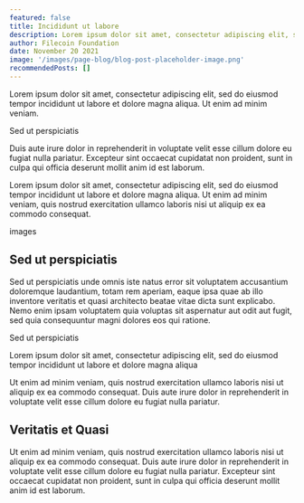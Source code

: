 ```yaml
---
featured: false
title: Incididunt ut labore
description: Lorem ipsum dolor sit amet, consectetur adipiscing elit, sed do eiusmod tempor incididunt ut labore et dolore magna aliqua. Ut enim ad minim veniam.
author: Filecoin Foundation
date: November 20 2021
image: '/images/page-blog/blog-post-placeholder-image.png'
recommendedPosts: []
---
```


Lorem ipsum dolor sit amet, consectetur adipiscing elit, sed do eiusmod tempor incididunt ut labore et dolore magna aliqua. Ut enim ad minim veniam.

Sed ut perspiciatis

Duis aute irure dolor in reprehenderit in voluptate velit esse cillum dolore eu fugiat nulla pariatur. Excepteur sint occaecat cupidatat non proident, sunt in culpa qui officia deserunt mollit anim id est laborum.

Lorem ipsum dolor sit amet, consectetur adipiscing elit, sed do eiusmod tempor incididunt ut labore et dolore magna aliqua. Ut enim ad minim veniam, quis nostrud exercitation ullamco laboris nisi ut aliquip ex ea commodo consequat.

images

## Sed ut perspiciatis

Sed ut perspiciatis unde omnis iste natus error sit voluptatem accusantium doloremque laudantium, totam rem aperiam, eaque ipsa quae ab illo inventore veritatis et quasi architecto beatae vitae dicta sunt explicabo. Nemo enim ipsam voluptatem quia voluptas sit aspernatur aut odit aut fugit, sed quia consequuntur magni dolores eos qui ratione.

Sed ut perspiciatis

Lorem ipsum dolor sit amet, consectetur adipiscing elit, sed do eiusmod tempor incididunt  ut labore et dolore magna aliqua

Ut enim ad minim veniam, quis nostrud exercitation ullamco laboris nisi ut aliquip ex ea commodo consequat. Duis aute irure dolor in reprehenderit in voluptate velit esse cillum dolore eu fugiat nulla pariatur.

## Veritatis et Quasi

Ut enim ad minim veniam, quis nostrud exercitation ullamco laboris nisi ut aliquip ex ea commodo consequat. Duis aute irure dolor in reprehenderit in voluptate velit esse cillum dolore eu fugiat nulla pariatur. Excepteur sint occaecat cupidatat non proident, sunt in culpa qui officia deserunt mollit anim id est laborum.
